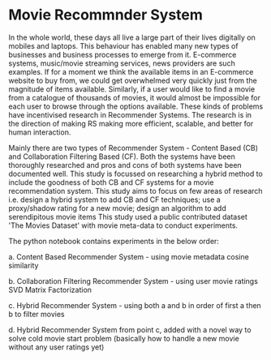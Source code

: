 # Movie Recommnder System
In the whole world, these days all live a large part of their lives digitally on mobiles and laptops. This behaviour has enabled many new types of businesses and business processes to emerge from it. E-commerce systems, music/movie streaming services, news providers are such examples. If for a moment we think the available items in an E-commerce website to buy from, we could get overwhelmed very quickly just from the magnitude of items available. Similarly, if a user would like to find a movie from a catalogue of thousands of movies, it would almost be impossible for each user to browse through the options available. These kinds of problems have incentivised research in Recommender Systems. The research is in the direction of making RS making more efficient, scalable, and better for human interaction.

Mainly there are two types of Recommender System - Content Based (CB) and Collaboration Filtering Based (CF). Both the systems have been thoroughly researched and pros and cons of both systems have been documented well. This study is focussed on researching a hybrid method to include the goodness of both CB and CF systems for a movie recommendation system. This study aims to focus on few areas of research i.e. design a hybrid system to add CB and CF techniques; use a proxy/shadow rating for a new movie; design an algorithm to add serendipitous movie items This study used a public contributed dataset 'The Movies Dataset' with movie meta-data to conduct experiments.

The python notebook contains experiments in the below order:

a. Content Based Recommender System - using movie metadata cosine similarity

b. Collaboration Filtering Recommender System - using user movie ratings SVD Matrix Factorization

c. Hybrid Recommender System - using both a and b in order of first a then b to filter movies

d. Hybrid Recommender System from point c, added with a novel way to solve cold movie start problem (basically how to handle a new movie without any user ratings yet)

